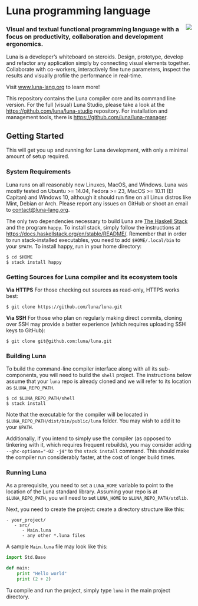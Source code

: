 # Luna programming language

<img src="https://github.com/luna/luna-studio/raw/master/resources/logo.ico" align="right" style="margin: 0 auto;">

### Visual and textual functional programming language with a focus on productivity, collaboration and development ergonomics.

Luna is a developer’s whiteboard on steroids. Design, prototype, develop and refactor any application simply by connecting visual elements together. Collaborate with co-workers, interactively fine tune parameters, inspect the results and visually profile the performance in real-time.

Visit www.luna-lang.org to learn more!

This repository contains the Luna compiler core and its command line version. For the full (visual) Luna Studio, please take a look at the https://github.com/luna/luna-studio repository. For installation and management tools, there is https://github.com/luna/luna-manager.

## Getting Started

This will get you up and running for Luna development, with only a minimal amount of setup required.

### System Requirements

Luna runs on all reasonably new Linuxes, MacOS, and Windows. Luna was mostly tested on Ubuntu >= 14.04, Fedora >= 23, MacOS >= 10.11 (El Capitan) and Windows 10, although it should run fine on all Linux distros like Mint, Debian or Arch. Please report any issues on GitHub or shoot an email to contact@luna-lang.org.

The only two dependencies necessary to build Luna are [The Haskell Stack](https://docs.haskellstack.org/en/stable/README/) and the program `happy`. To install stack, simply follow the instructions at https://docs.haskellstack.org/en/stable/README/. Remember that in order to run stack-installed executables, you need to add `$HOME/.local/bin` to your `$PATH`. To install happy, run in your home directory:
```
$ cd $HOME
$ stack install happy
```

### Getting Sources for Luna compiler and its ecosystem tools

**Via HTTPS**  For those checking out sources as read-only, HTTPS works best:
```
$ git clone https://github.com/luna/luna.git
```

**Via SSH**  For those who plan on regularly making direct commits,
cloning over SSH may provide a better experience (which requires
uploading SSH keys to GitHub):
```
$ git clone git@github.com:luna/luna.git
```

### Building Luna

To build the command-line compiler interface along with all its sub-components, you will need to build the `shell` project. The instructions below assume that your `luna` repo is already cloned and we will refer to its location as `$LUNA_REPO_PATH`.
```
$ cd $LUNA_REPO_PATH/shell
$ stack install
```
Note that the executable for the compiler will be located in `$LUNA_REPO_PATH/dist/bin/public/luna` folder. You may wish to add it to your `$PATH`.

Additionally, if you intend to simply use the compiler (as opposed to tinkering with it, which requires frequent rebuilds), you may consider adding `--ghc-options="-O2 -j4"` to the `stack install` command. This should make the compiler run considerably faster, at the cost of longer build times.

### Running Luna

As a prerequisite, you need to set a `LUNA_HOME` variable to point to the location of the Luna standard library. Assuming your repo is at `$LUNA_REPO_PATH`, you will need to set `LUNA_HOME` to `$LUNA_REPO_PATH/stdlib`.

Next, you need to create the project: create a directory structure like this:
```
- your_project/
   - src/
      - Main.luna
      - any other *.luna files
```
A sample `Main.luna` file may look like this:
```python
import Std.Base

def main:
    print "Hello world"
    print (2 + 2)
```

Tu compile and run the project, simply type `luna` in the main project directory.
